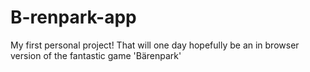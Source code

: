 # B-renpark-app
My first personal project! That will one day hopefully be an in browser version of the fantastic game 'Bärenpark'
